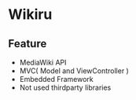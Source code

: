 # Wikiru

## Feature
- MediaWiki API
- MVC( Model and ViewController )
- Embedded Framework
- Not used thirdparty libraries
